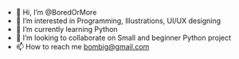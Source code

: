 - 👋 Hi, I’m @BoredOrMore
- 👀 I’m interested in Programming, Illustrations, UI/UX designing 
- 🌱 I’m currently learning Python 
- 💞️ I’m looking to collaborate on Small and beginner Python project 
- 📫 How to reach me bombig@gmail.com

<!---
BoredOrMore/BoredOrMore is a ✨ special ✨ repository because its `README.md` (this file) appears on your GitHub profile.
You can click the Preview link to take a look at your changes.
--->
